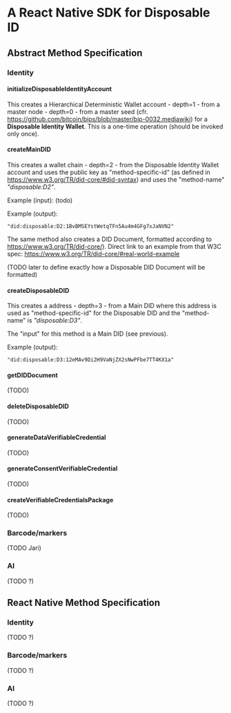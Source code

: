 # A React Native SDK for Disposable ID

## Abstract Method Specification

### Identity

#### initializeDisposableIdentityAccount

This creates a Hierarchical Deterministic Wallet account - depth=1 - from a master node - depth=0 - from a master seed (cfr. https://github.com/bitcoin/bips/blob/master/bip-0032.mediawiki) for a **Disposable Identity Wallet**.
This is a one-time operation (should be invoked only once).

#### createMainDID

This creates a wallet chain - depth=2 - from the Disposable Identity Wallet account and uses the public key as "method-specific-id" (as defined in https://www.w3.org/TR/did-core/#did-syntax) and uses the "method-name" *"disposable:D2"*.

Example (input):
(todo)

Example (output):
```
"did:disposable:D2:1BvBMSEYstWetqTFn5Au4m4GFg7xJaNVN2"
```

The same method also creates a DID Document, formatted according to https://www.w3.org/TR/did-core/).
Direct link to an example from that W3C spec: https://www.w3.org/TR/did-core/#real-world-example

(TODO later to define exactly how a Disposable DID Document will be formatted)

#### createDisposableDID

This creates a address - depth=3 - from a Main DID where this address is used as "method-specific-id" for the Disposable DID and the "method-name" is *"disposable:D3"*.

The "input" for this method is a Main DID (see previous).

Example (output):
```
"did:disposable:D3:12eMAv9Di2H9VaNjZX2sNwPFbe7TT4KX1a"
```

#### getDIDDocument
(TODO)
#### deleteDisposableDID
(TODO)
#### generateDataVerifiableCredential
(TODO)
#### generateConsentVerifiableCredential
(TODO)
#### createVerifiableCredentialsPackage
(TODO)

### Barcode/markers
(TODO Jari)

### AI
(TODO ?)

## React Native Method Specification

### Identity
(TODO ?)

### Barcode/markers
(TODO ?)

### AI
(TODO ?)
